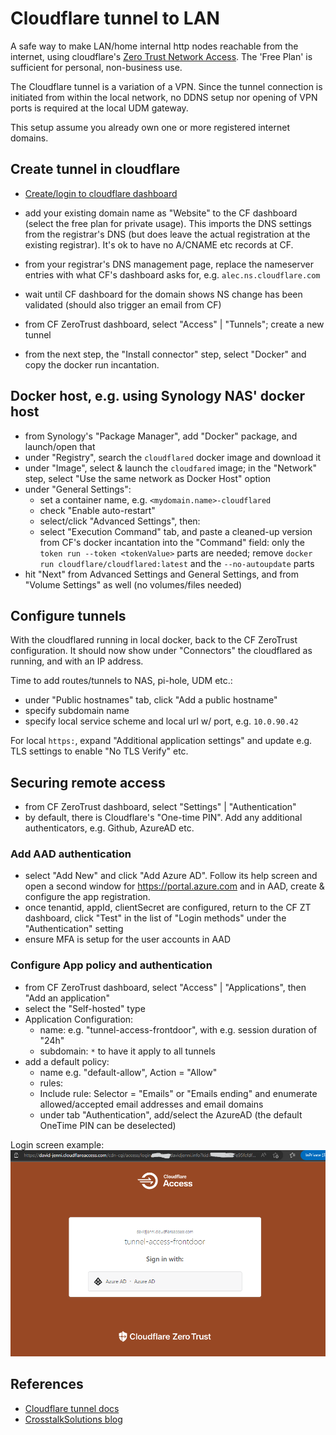 # Cloudflare tunnel to LAN

A safe way to make LAN/home internal http nodes reachable from the internet,
using cloudflare's [Zero Trust Network Access](https://www.cloudflare.com/plans/zero-trust-services/).
The 'Free Plan' is sufficient for personal, non-business use.

The Cloudflare tunnel is a variation of a VPN. Since the tunnel connection is initiated from within the local network,
no DDNS setup nor opening of VPN ports is required at the local UDM gateway.

This setup assume you already own one or more registered internet domains.

## Create tunnel in cloudflare

- [Create/login to cloudflare dashboard](https://dash.cloudflare.com/login)
- add your existing domain name as "Website" to the CF dashboard (select the free plan for private usage). This imports the DNS settings from the registrar's DNS (but does leave the actual registration at the existing registrar). It's ok to have no A/CNAME etc records at CF.
- from your registrar's DNS management page, replace the nameserver entries with what CF's dashboard asks for, e.g. `alec.ns.cloudflare.com`
- wait until CF dashboard for the domain shows NS change has been validated (should also trigger an email from CF)

- from CF ZeroTrust dashboard, select "Access" | "Tunnels"; create a new tunnel
- from the next step, the "Install connector" step, select "Docker" and copy the docker run incantation.

## Docker host, e.g. using Synology NAS' docker host

- from Synology's "Package Manager", add "Docker" package, and launch/open that
- under "Registry", search the `cloudflared` docker image and download it
- under "Image", select & launch the `cloudfared` image; in the "Network" step, select "Use the same network as Docker Host" option
- under "General Settings":
  - set a container name, e.g. `<mydomain.name>-cloudflared`
  - check "Enable auto-restart"
  - select/click "Advanced Settings", then:
  - select "Execution Command" tab, and paste a cleaned-up version from CF's docker incantation into the "Command" field:
    only the `token run --token <tokenValue>` parts are needed; remove `docker run cloudflare/cloudflared:latest` and the `--no-autoupdate` parts
- hit "Next" from Advanced Settings and General Settings, and from "Volume Settings" as well (no volumes/files needed)

## Configure tunnels

With the cloudflared running in local docker, back to the CF ZeroTrust configuration. It should now show under "Connectors" the cloudflared as running, and with an IP address.

Time to add routes/tunnels to NAS, pi-hole, UDM etc.:
- under "Public hostnames" tab, click "Add a public hostname"
- specify subdomain name
- specify local service scheme and local url w/ port, e.g. `10.0.90.42`

For local `https:`, expand "Additional application settings" and update e.g. TLS settings to enable "No TLS Verify" etc.

## Securing remote access

- from CF ZeroTrust dashboard, select "Settings" | "Authentication"
- by default, there is Cloudflare's "One-time PIN". Add any additional authenticators, e.g. Github, AzureAD etc.

### Add AAD authentication

- select "Add New" and click "Add Azure AD". Follow its help screen and open a second window for <https://portal.azure.com> and in AAD, create & configure the app registration.
- once tenantid, appId, clientSecret are configured, return to the CF ZT dashboard, click "Test" in the list of "Login methods" under the "Authentication" setting
- ensure MFA is setup for the user accounts in AAD

### Configure App policy and authentication

- from CF ZeroTrust dashboard, select "Access" | "Applications", then "Add an application"
- select the "Self-hosted" type
- Application Configuration:
  - name: e.g. "tunnel-access-frontdoor", with e.g. session duration of "24h"
  - subdomain: `*` to have it apply to all tunnels
- add a default policy:
  - name e.g. "default-allow", Action = "Allow"
  - rules:
  - Include rule: Selector = "Emails" or "Emails ending" and enumerate allowed/accepted email addresses and email domains
  - under tab "Authentication", add/select the AzureAD (the default OneTime PIN can be deselected)

Login screen example: ![Cloudflare ZeroTrust Access portal](/assets/CF-ZeroTrust-Access-portal.png)

## References
- [Cloudflare tunnel docs](https://developers.cloudflare.com/cloudflare-one/connections/connect-apps/install-and-setup/)
- [CrosstalkSolutions blog](https://www.crosstalksolutions.com/cloudflare-tunnel-easy-setup/)
